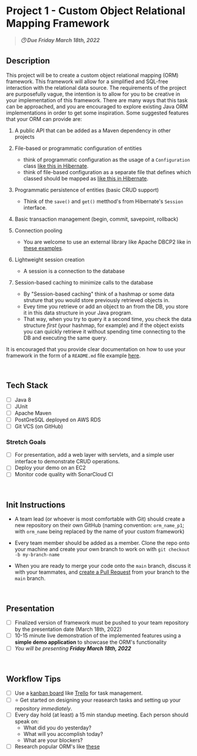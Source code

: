 # Project 1 - Custom Object Relational Mapping Framework
>***:clock2: Due Friday March 18th, 2022***

## Description

This project will be to create a custom object relational mapping (ORM) framework. This framework will allow for a simplified and SQL-free interaction with the relational data source. The requirements of the project are purposefully vague, the intention is to allow for you to be creative in your implementation of this framework. There are many ways that this task can be approached, and you are encouraged to explore existing Java ORM implementations in order to get some inspiration. Some suggested features that your ORM can provide are:

1. A public API that can be added as a Maven dependency in other projects

2. File-based or programmatic configuration of entities
     - think of programmatic configuration as the usage of a `Configuration` class [like this in Hibernate](https://subscription.packtpub.com/book/application-development/9781784391904/1/ch01lvl1sec16/configuring-hibernate-programmatically).
     - think of file-based configuration as a separate file that defines which classed should be mapped as [like this in Hibernate](https://stackoverflow.com/questions/32824823/hibernate-mapping-classes-from-hibernate-cfg-xml).

3. Programmatic persistence of entities (basic CRUD support)
     - Think of the `save()` and `get()` metthod's from Hibernate's `Session` interface.

4. Basic transaction management (begin, commit, savepoint, rollback)

5. Connection pooling
    - You are welcome to use an external library like Apache DBCP2 like in [these examples](https://www.baeldung.com/java-connection-pooling).

6. Lightweight session creation
    - A session is a connection to the database

7. Session-based caching to minimize calls to the database
    - By "Session-based caching" think of a hashmap or some data struture that you would store previously retrieved objects in. 
    - Evey time you retrieve or add an object to an from the DB, you store it in this data structure in your Java program.
    - That way, when you try to query it a second time, you check the data structure *first* (your hashmap, for example) and if the object exists you can quickly retrieve it without spending time connecting to the DB and executing the same query.

It is encouraged that you provide clear documentation on how to use your framework in the form of a `README.md` file example [here](https://github.com/220214-Enterprise-Angular/demos/blob/main/projects/project-1/sample-readme.md).

<br>

## Tech Stack
- [ ] Java 8
- [ ] JUnit
- [ ] Apache Maven
- [ ] PostGreSQL deployed on AWS RDS
- [ ] Git VCS (on GitHub)

### Stretch Goals
- [ ] For presentation, add a web layer with servlets, and a simple user interface to demonstrate CRUD operations.
- [ ] Deploy your demo on an EC2
- [ ] Monitor code quality with SonarCloud CI

<br>

## Init Instructions
- A team lead (or whoever is most comfortable with Git) should create a new repository on their own GitHub (naming convention: `orm_name_p1`; with `orm_name` being replaced by the name of your custom framework)

- Every team member should be added as a member.  Clone the repo onto your machine and create your own branch to work on with `git checkout -b my-branch-name`

- When you are ready to merge your code onto the `main` branch, discuss it with your teammates, and [create a Pull Request](https://docs.github.com/en/pull-requests/collaborating-with-pull-requests/proposing-changes-to-your-work-with-pull-requests/creating-a-pull-request) from your branch to the `main` branch. 

<br>

## Presentation
- [ ] Finalized version of framework must be pushed to your team repository by the presentation date (March 18th, 2022)
- [ ] 10-15 minute live demonstration of the implemented features using a **simple demo application** to showcase the ORM's functionality
- [ ] *You will be presenting **Friday March 18th, 2022***

<br>

## Workflow Tips
- [ ] Use a [kanban board](https://www.atlassian.com/agile/kanban/boards) like [Trello](https://trello.com/en-US) for task management.
- [ ] ⭐ Get started on designing your reasearch tasks and setting up your repository *immediately*.
- [ ] Every day hold (at least) a 15 min standup meeting.  Each person should speak on:
    - What did you do yesterday?
    - What will you accomplish today?
    - What are your blockers?
- [ ] Research popular ORM's like [these](https://en.wikipedia.org/wiki/List_of_object%E2%80%93relational_mapping_software)

